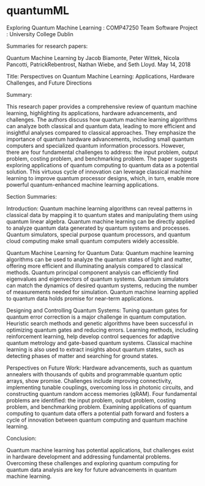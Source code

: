 # quantumML
Exploring Quantum Machine Learning : COMP47250 Team Software Project : University College Dublin

Summaries for research papers:

Quantum Machine Learning by Jacob Biamonte, Peter Wittek, Nicola Pancotti, PatrickRebentrost, Nathan Wiebe, and Seth Lloyd. May 14, 2018

Title: Perspectives on Quantum Machine Learning: Applications, Hardware Challenges, and Future Directions

Summary:

This research paper provides a comprehensive review of quantum machine learning, highlighting its applications, hardware advancements, and challenges. The authors discuss how quantum machine learning algorithms can analyze both classical and quantum data, leading to more efficient and insightful analyses compared to classical approaches. They emphasize the importance of quantum hardware advancements, including small quantum computers and specialized quantum information processors. However, there are four fundamental challenges to address: the input problem, output problem, costing problem, and benchmarking problem. The paper suggests exploring applications of quantum computing to quantum data as a potential solution. This virtuous cycle of innovation can leverage classical machine learning to improve quantum processor designs, which, in turn, enable more powerful quantum-enhanced machine learning applications.

Section Summaries:

Introduction:
Quantum machine learning algorithms can reveal patterns in classical data by mapping it to quantum states and manipulating them using quantum linear algebra.
Quantum machine learning can be directly applied to analyze quantum data generated by quantum systems and processes.
Quantum simulators, special purpose quantum processors, and quantum cloud computing make small quantum computers widely accessible.


Quantum Machine Learning for Quantum Data:
Quantum machine learning algorithms can be used to analyze the quantum states of light and matter, offering more efficient and illuminating analysis compared to classical methods.
Quantum principal component analysis can efficiently find eigenvalues and eigenvectors of quantum systems.
Quantum simulators can match the dynamics of desired quantum systems, reducing the number of measurements needed for simulation.
Quantum machine learning applied to quantum data holds promise for near-term applications.


Designing and Controlling Quantum Systems:
Tuning quantum gates for quantum error correction is a major challenge in quantum computation.
Heuristic search methods and genetic algorithms have been successful in optimizing quantum gates and reducing errors.
Learning methods, including reinforcement learning, help develop control sequences for adaptive quantum metrology and gate-based quantum systems.
Classical machine learning is also used to extract insights about quantum states, such as detecting phases of matter and searching for ground states.


Perspectives on Future Work:
Hardware advancements, such as quantum annealers with thousands of qubits and programmable quantum optic arrays, show promise.
Challenges include improving connectivity, implementing tunable couplings, overcoming loss in photonic circuits, and constructing quantum random access memories (qRAM).
Four fundamental problems are identified: the input problem, output problem, costing problem, and benchmarking problem.
Examining applications of quantum computing to quantum data offers a potential path forward and fosters a cycle of innovation between quantum computing and quantum machine learning.


Conclusion:

Quantum machine learning has potential applications, but challenges exist in hardware development and addressing fundamental problems.
Overcoming these challenges and exploring quantum computing for quantum data analysis are key for future advancements in quantum machine learning.
